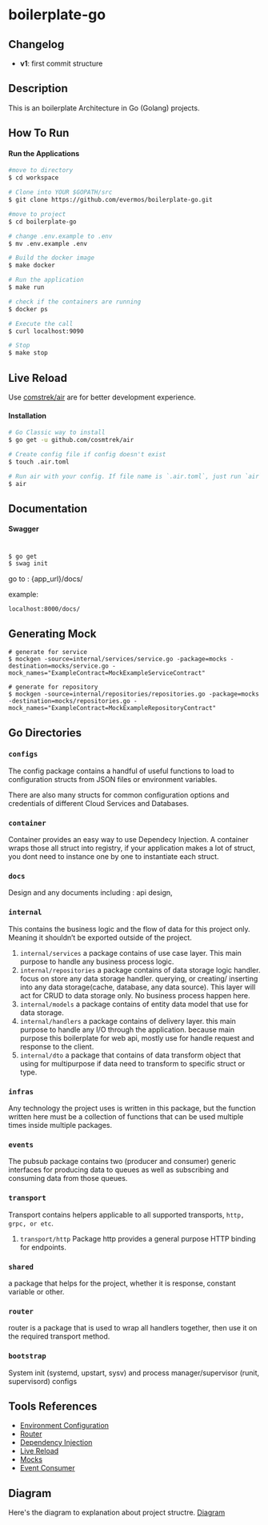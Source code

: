 # boilerplate-go
## Changelog
- **v1**: first commit structure

## Description
This is an boilerplate Architecture in Go (Golang) projects.

## How To Run 

#### Run the Applications
```bash
#move to directory
$ cd workspace

# Clone into YOUR $GOPATH/src
$ git clone https://github.com/evermos/boilerplate-go.git

#move to project
$ cd boilerplate-go

# change .env.example to .env
$ mv .env.example .env

# Build the docker image
$ make docker

# Run the application
$ make run

# check if the containers are running
$ docker ps

# Execute the call
$ curl localhost:9090

# Stop
$ make stop
```

## Live Reload
Use [comstrek/air](https://github.com/cosmtrek/air) are for better development experience. 

#### Installation
```bash
# Go Classic way to install
$ go get -u github.com/cosmtrek/air

# Create config file if config doesn't exist
$ touch .air.toml

# Run air with your config. If file name is `.air.toml`, just run `air`.
$ air
```


## Documentation ##
#### Swagger
#
```bash
$ go get
$ swag init
```

go to : {app_url}/docs/

example:
```
localhost:8000/docs/
```

## Generating Mock ##
```
# generate for service
$ mockgen -source=internal/services/service.go -package=mocks -destination=mocks/service.go -mock_names="ExampleContract=MockExampleServiceContract"

# generate for repository
$ mockgen -source=internal/repositories/repositories.go -package=mocks -destination=mocks/repositories.go -mock_names="ExampleContract=MockExampleRepositoryContract"
```

## Go Directories

### `configs`
The config package contains a handful of useful functions to load to configuration structs from JSON files or environment variables.

There are also many structs for common configuration options and credentials of different Cloud Services and Databases.

### `container`
Container provides an easy way to use Dependecy Injection. A container wraps those all struct into registry, if your application makes a lot of struct, you dont need to instance one by one to instantiate each struct.

### `docs`
Design and any documents including : api design,

### `internal`
This contains the business logic and the flow of data for this project only. Meaning it shouldn’t be exported outside of the project.
1. `internal/services`
    a package contains of use case layer. This main purpose to handle any business process logic.
2. `internal/repositories`
    a package contains of data storage logic handler. focus on store any data storage handler. querying, or creating/ inserting into any data storage(cache, database, any data source). This layer will act for CRUD to data storage only. No business process happen here. 
3. `internal/models`
    a package contains of entity data model that use for data storage.
4. `internal/handlers`
    a package contains of delivery layer. this main purpose to handle any I/O through the application. because main purpose this boilerplate for web api, mostly use for handle request and response to the client.
5. `internal/dto`
    a package that contains of data transform object that using for multipurpose if data need to transform to specific struct or type.

### `infras`
Any technology the project uses is written in this package, but the function written here must be a collection of functions that can be used multiple times inside multiple packages.

### `events`
The pubsub package contains two (producer and consumer) generic interfaces for producing data to queues as well as subscribing and consuming data from those queues.

### `transport`
Transport contains helpers applicable to all supported transports, `http, grpc, or etc`.
1. `transport/http`
    Package http provides a general purpose HTTP binding for endpoints.

### `shared`
a package that helps for the project, whether it is response, constant variable or other.

### `router`
router is a package that is used to wrap all handlers together, then use it on the required transport method.

### `bootstrap`
System init (systemd, upstart, sysv) and process manager/supervisor (runit, supervisord) configs

## Tools References
- [Environment Configuration](https://github.com/spf13/viper)
- [Router](https://github.com/go-chi/chi)
- [Dependency Injection](https://github.com/facebookarchive/inject)
- [Live Reload](https://github.com/cosmtrek/air)
- [Mocks](https://github.com/golang/mock)
- [Event Consumer](https://github.com/nsqio/go-nsq)

## Diagram
Here's the diagram to explanation about project structre.
[Diagram](https://drive.google.com/file/d/1uxb2dwHA1GFWuPs9ljhsMBMCjP6gVGtk/view)
